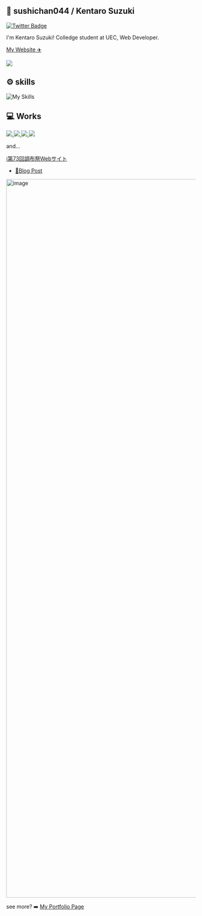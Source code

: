 ## 🍣 sushichan044 / Kentaro Suzuki
[![Twitter Badge](https://img.shields.io/badge/twitter-%40sushi__chan__dev-blue?style=for-the-badge&logo=twitter)](https://x.com/sushi_chan_dev)

I'm Kentaro Suzuki! Colledge student at UEC, Web Developer.

[My Website ✈️](https://www.sushichan.live)

<!-- github-readme-stats -->
<picture>
<source
  srcset="https://github-readme-stats-two-xi-45.vercel.app/api?username=sushichan044&show_icons=true&theme=dark"
  media="(prefers-color-scheme: dark)"
/>
<source
  srcset="https://github-readme-stats-two-xi-45.vercel.app/api?username=sushichan044&show_icons=true"
  media="(prefers-color-scheme: light), (prefers-color-scheme: no-preference)"
/>
<img src="https://github-readme-stats-two-xi-45.vercel.app/api?username=sushichan044&show_icons=true" />
</picture>

## ⚙️ skills
![My Skills](https://skillicons.dev/icons?theme=light&perline=5&i=html,css,tailwind,js,ts,nextjs,react,astro,nodejs,vite,workers,cloudflare,py,docker,git,github,githubactions,discord,twitter,vscode)

## 💻 Works

<a href="https://github.com/sushichan044/tiny-yosegaki-prototype" target="_blank">
<picture>
<source
  srcset="https://github-readme-stats-two-xi-45.vercel.app/api/pin/?username=sushichan044&repo=tiny-yosegaki-prototype&theme=dark"
  media="(prefers-color-scheme: dark)"
/>
<source
  srcset="https://github-readme-stats-two-xi-45.vercel.app/api/pin/?username=sushichan044&repo=tiny-yosegaki-prototype"
  media="(prefers-color-scheme: light), (prefers-color-scheme: no-preference)"
/>
<img src="https://github-readme-stats-two-xi-45.vercel.app/api/pin/?username=sushichan044&repo=tiny-yosegaki-prototype" />
</picture>
</a>

<a href="https://github.com/sushichan044/sushichann.live" target="_blank">
<picture>
<source
  srcset="https://github-readme-stats-two-xi-45.vercel.app/api/pin/?username=sushichan044&repo=sushichan.live&theme=dark"
  media="(prefers-color-scheme: dark)"
/>
<source
  srcset="https://github-readme-stats-two-xi-45.vercel.app/api/pin/?username=sushichan044&repo=sushichan.live"
  media="(prefers-color-scheme: light), (prefers-color-scheme: no-preference)"
/>
<img src="https://github-readme-stats-two-xi-45.vercel.app/api/pin/?username=sushichan044&repo=sushichan.live" />
</picture>
</a>

<a href="https://github.com/sushichan044/ductile-ui" target="_blank">
<picture>
<source
  srcset="https://github-readme-stats-two-xi-45.vercel.app/api/pin/?username=sushichan044&repo=ductile-ui&theme=dark"
  media="(prefers-color-scheme: dark)"
/>
<source
  srcset="https://github-readme-stats-two-xi-45.vercel.app/api/pin/?username=sushichan044&repo=ductile-ui"
  media="(prefers-color-scheme: light), (prefers-color-scheme: no-preference)"
/>
<img src="https://github-readme-stats-two-xi-45.vercel.app/api/pin/?username=sushichan044&repo=ductile-ui" />
</picture>
</a>

<a href="https://github.com/VirtualLiveLab/Mikubot" target="_blank">
<picture>
<source
  srcset="https://github-readme-stats-two-xi-45.vercel.app/api/pin/?username=VirtualLiveLab&repo=Mikubot&theme=dark"
  media="(prefers-color-scheme: dark)"
/>
<source
  srcset="https://github-readme-stats-two-xi-45.vercel.app/api/pin/?username=VirtualLiveLab&repo=Mikubot"
  media="(prefers-color-scheme: light), (prefers-color-scheme: no-preference)"
/>
<img src="https://github-readme-stats-two-xi-45.vercel.app/api/pin/?username=VirtualLiveLab&repo=Mikubot" />
</picture>
</a>

and...

[ℹ️第73回調布祭Webサイト](https://73rd.chofusai.jp)
- [📝Blog Post](https://www.sushichan.live/blog/post/tech/chofusai-2023-website/)

<img width="1904" alt="image" src="https://github.com/sushichan044/sushichan044/assets/71284054/eb257bc4-95ba-459a-9077-a08a89edc51e">

see more? ➡️ [My Portfolio Page](https://www.sushichan.live/portfolio)
